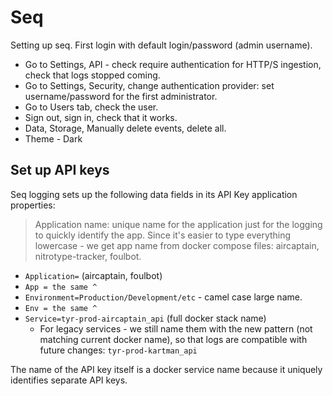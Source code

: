 # Seq

Setting up seq. First login with default login/password (admin username).

- Go to Settings, API - check require authentication for HTTP/S ingestion, check that logs stopped coming.
- Go to Settings, Security, change authentication provider: set username/password for the first administrator.
- Go to Users tab, check the user.
- Sign out, sign in, check that it works.
- Data, Storage, Manually delete events, delete all.
- Theme - Dark

## Set up API keys

Seq logging sets up the following data fields in its API Key application properties:

> Application name: unique name for the application just for the logging to quickly identify the app. Since it's easier to type everything lowercase - we get app name from docker compose files: aircaptain, nitrotype-tracker, foulbot.

- `Application=` (aircaptain, foulbot)
- `App = the same ^`
- `Environment=Production/Development/etc` - camel case large name.
- `Env = the same ^`
- `Service=tyr-prod-aircaptain_api` (full docker stack name)
  - For legacy services - we still name them with the new pattern (not matching current docker name), so that logs are compatible with future changes: `tyr-prod-kartman_api`

The name of the API key itself is a docker service name because it uniquely identifies separate API keys.
